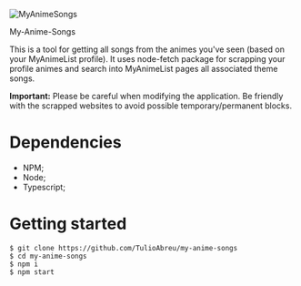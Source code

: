 ![MyAnimeSongs](https://github.com/TulioAbreu/my-anime-songs/workflows/JavaScript%20workflow/badge.svg?branch=master)

My-Anime-Songs

This is a tool for getting all songs from the animes you've seen (based on your MyAnimeList profile). It uses node-fetch package for scrapping your profile animes and search into MyAnimeList pages all associated theme songs. 

**Important:** Please be careful when modifying the application. Be friendly with the scrapped websites to avoid possible temporary/permanent blocks.

# Dependencies

- NPM;
- Node;
- Typescript;

# Getting started

```console
$ git clone https://github.com/TulioAbreu/my-anime-songs
$ cd my-anime-songs
$ npm i
$ npm start
```